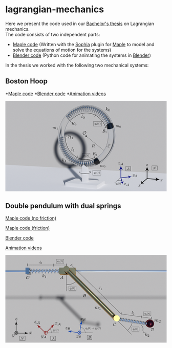 # lagrangian-mechanics

Here we present the code used in our [Bachelor's thesis](http://filipstrand.com/) on Lagrangian mechanics.  
The code consists of two independent parts: 

* [Maple code](https://github.com/filipstrand/lagrangian-mechanics/blob/master/maple_code) (Written with the [Sophia](http://www.mech.kth.se/~nap/F_fk/sophia/) plugin for [Maple](https://www.maplesoft.com/products/Maple/) to model and solve the equations of motion for the systems)
* [Blender code](https://github.com/filipstrand/lagrangian-mechanics/blob/master/blender_code) (Python code for animating the systems in [Blender](https://www.blender.org))

In the thesis we worked with the following two mechanical systems:   

## Boston Hoop

*[Maple code](https://github.com/filipstrand/lagrangian-mechanics/blob/master/maple_code/boston_hoop.mpl)
*[Blender code](https://github.com/filipstrand/lagrangian-mechanics/blob/master/blender_code/boston_hoop_blender.py)
*[Animation videos](http://filipstrand.com/)

![alt tag](https://raw.githubusercontent.com/filipstrand/lagrangian-mechanics/master/images/Boston_hoop.png)



## Double pendulum with dual springs

[Maple code (no friction)](https://github.com/filipstrand/lagrangian-mechanics/blob/master/maple_code/double_pendulum.mpl)

[Maple code (friction)](https://github.com/filipstrand/lagrangian-mechanics/blob/master/maple_code/double_pendulum_friction.mpl)

[Blender code](https://github.com/filipstrand/lagrangian-mechanics/blob/master/blender_code/double_pendulum_blender.py)

[Animation videos](http://filipstrand.com/)

![alt tag](https://raw.githubusercontent.com/filipstrand/lagrangian-mechanics/master/images/Double_pendulum.png)




